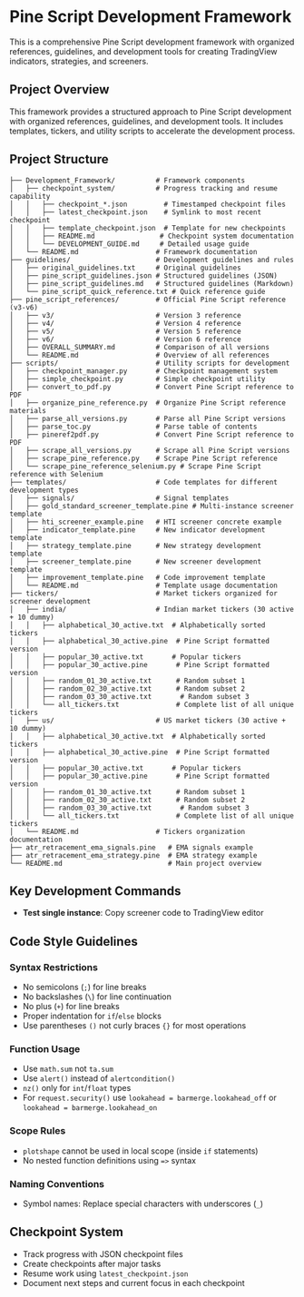 # Pine Script Development Framework

This is a comprehensive Pine Script development framework with organized references, guidelines, and development tools for creating TradingView indicators, strategies, and screeners.

## Project Overview

This framework provides a structured approach to Pine Script development with organized references, guidelines, and development tools. It includes templates, tickers, and utility scripts to accelerate the development process.

## Project Structure

```
├── Development_Framework/          # Framework components
│   ├── checkpoint_system/          # Progress tracking and resume capability
│   │   ├── checkpoint_*.json         # Timestamped checkpoint files
│   │   ├── latest_checkpoint.json    # Symlink to most recent checkpoint
│   │   ├── template_checkpoint.json  # Template for new checkpoints
│   │   ├── README.md                # Checkpoint system documentation
│   │   └── DEVELOPMENT_GUIDE.md     # Detailed usage guide
│   └── README.md                   # Framework documentation
├── guidelines/                     # Development guidelines and rules
│   ├── original_guidelines.txt     # Original guidelines
│   ├── pine_script_guidelines.json # Structured guidelines (JSON)
│   ├── pine_script_guidelines.md   # Structured guidelines (Markdown)
│   └── pine_script_quick_reference.txt # Quick reference guide
├── pine_script_references/         # Official Pine Script reference (v3-v6)
│   ├── v3/                         # Version 3 reference
│   ├── v4/                         # Version 4 reference
│   ├── v5/                         # Version 5 reference
│   ├── v6/                         # Version 6 reference
│   ├── OVERALL_SUMMARY.md          # Comparison of all versions
│   └── README.md                   # Overview of all references
├── scripts/                        # Utility scripts for development
│   ├── checkpoint_manager.py       # Checkpoint management system
│   ├── simple_checkpoint.py        # Simple checkpoint utility
│   ├── convert_to_pdf.py           # Convert Pine Script reference to PDF
│   ├── organize_pine_reference.py  # Organize Pine Script reference materials
│   ├── parse_all_versions.py       # Parse all Pine Script versions
│   ├── parse_toc.py                # Parse table of contents
│   ├── pineref2pdf.py              # Convert Pine Script reference to PDF
│   ├── scrape_all_versions.py      # Scrape all Pine Script versions
│   ├── scrape_pine_reference.py    # Scrape Pine Script reference
│   └── scrape_pine_reference_selenium.py # Scrape Pine Script reference with Selenium
├── templates/                      # Code templates for different development types
│   ├── signals/                    # Signal templates
│   ├── gold_standard_screener_template.pine # Multi-instance screener template
│   ├── hti_screener_example.pine   # HTI screener concrete example
│   ├── indicator_template.pine     # New indicator development template
│   ├── strategy_template.pine      # New strategy development template
│   ├── screener_template.pine      # New screener development template
│   ├── improvement_template.pine   # Code improvement template
│   └── README.md                   # Template usage documentation
├── tickers/                        # Market tickers organized for screener development
│   ├── india/                      # Indian market tickers (30 active + 10 dummy)
│   │   ├── alphabetical_30_active.txt  # Alphabetically sorted tickers
│   │   ├── alphabetical_30_active.pine  # Pine Script formatted version
│   │   ├── popular_30_active.txt       # Popular tickers
│   │   ├── popular_30_active.pine       # Pine Script formatted version
│   │   ├── random_01_30_active.txt      # Random subset 1
│   │   ├── random_02_30_active.txt      # Random subset 2
│   │   ├── random_03_30_active.txt       # Random subset 3
│   │   └── all_tickers.txt              # Complete list of all unique tickers
│   ├── us/                         # US market tickers (30 active + 10 dummy)
│   │   ├── alphabetical_30_active.txt  # Alphabetically sorted tickers
│   │   ├── alphabetical_30_active.pine  # Pine Script formatted version
│   │   ├── popular_30_active.txt       # Popular tickers
│   │   ├── popular_30_active.pine       # Pine Script formatted version
│   │   ├── random_01_30_active.txt      # Random subset 1
│   │   ├── random_02_30_active.txt      # Random subset 2
│   │   ├── random_03_30_active.txt       # Random subset 3
│   │   └── all_tickers.txt              # Complete list of all unique tickers
│   └── README.md                   # Tickers organization documentation
├── atr_retracement_ema_signals.pine   # EMA signals example
├── atr_retracement_ema_strategy.pine  # EMA strategy example
└── README.md                          # Main project overview
```

## Key Development Commands

- **Test single instance**: Copy screener code to TradingView editor

## Code Style Guidelines

### Syntax Restrictions
- No semicolons (`;`) for line breaks
- No backslashes (`\`) for line continuation
- No plus (`+`) for line breaks
- Proper indentation for `if`/`else` blocks
- Use parentheses `()` not curly braces `{}` for most operations

### Function Usage
- Use `math.sum` not `ta.sum`
- Use `alert()` instead of `alertcondition()`
- `nz()` only for `int`/`float` types
- For `request.security()` use `lookahead = barmerge.lookahead_off` or `lookahead = barmerge.lookahead_on`

### Scope Rules
- `plotshape` cannot be used in local scope (inside `if` statements)
- No nested function definitions using `=>` syntax

### Naming Conventions
- Symbol names: Replace special characters with underscores (`_`)

## Checkpoint System
- Track progress with JSON checkpoint files
- Create checkpoints after major tasks
- Resume work using `latest_checkpoint.json`
- Document next steps and current focus in each checkpoint